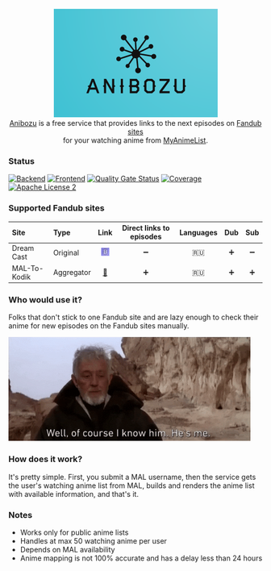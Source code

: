 <p align="center">
  <img width="325" height="215" alt="anibozu-logo" src="https://raw.githubusercontent.com/nasirov/anibozu/main/frontend/img/logo.png"> <br>
  <a href="https://anibozu.nasirov.info/">Anibozu</a> is a free service that provides links to the next episodes on 
  <a href="https://github.com/nasirov/anibozu#supported-fandub-sites">Fandub sites</a> <br>
  for your watching anime from <a href="https://myanimelist.net/">MyAnimeList</a>. <br>
</p>

### Status

[![Backend](https://github.com/nasirov/anibozu/actions/workflows/backend-on_push.yaml/badge.svg)](https://github.com/nasirov/anibozu/actions/workflows/backend-on_push.yaml)
[![Frontend](https://github.com/nasirov/anibozu/actions/workflows/frontend-on_push.yaml/badge.svg)](https://github.com/nasirov/anibozu/actions/workflows/frontend-on_push.yaml)
[![Quality Gate Status](https://sonarcloud.io/api/project_badges/measure?project=nasirov_anibozu&metric=alert_status)](https://sonarcloud.io/dashboard?id=nasirov_anibozu)
[![Coverage](https://sonarcloud.io/api/project_badges/measure?project=nasirov_anibozu&metric=coverage)](https://sonarcloud.io/dashboard?id=nasirov_anibozu)
[![Apache License 2](https://img.shields.io/badge/license-ASF2-blue.svg)](https://www.apache.org/licenses/LICENSE-2.0.txt)

### Supported Fandub sites

| Site         | Type       |                                    Link                                     | Direct links to episodes | Languages |        Dub        |        Sub         |
|:-------------|:-----------|:---------------------------------------------------------------------------:|:------------------------:|:---------:|:-----------------:|:------------------:|
| Dream Cast   | Original   | [![dream_cast](/images/favicons/dream_cast.png)](https://dreamerscast.com/) |    :heavy_minus_sign:    |   :ru:    | :heavy_plus_sign: | :heavy_minus_sign: |
| MAL-To-Kodik | Aggregator |      [:link:](https://github.com/mal-to-kodik/mal-to-kodik.github.io)       |    :heavy_plus_sign:     |   :ru:    | :heavy_plus_sign: | :heavy_plus_sign:  |

### Who would use it?

Folks that don't stick to one Fandub site and are lazy enough to check their anime for new episodes on the Fandub sites manually.

<img alt="sw_obi_wan" src="https://raw.githubusercontent.com/nasirov/anibozu/main/images/extra/sw_obi_wan.gif">

### How does it work?

It's pretty simple. First, you submit a MAL username, then the service gets the user's watching anime list from MAL, builds and renders the
anime list with available information, and that's it.

### Notes

- Works only for public anime lists
- Handles at max 50 watching anime per user
- Depends on MAL availability
- Anime mapping is not 100% accurate and has a delay less than 24 hours